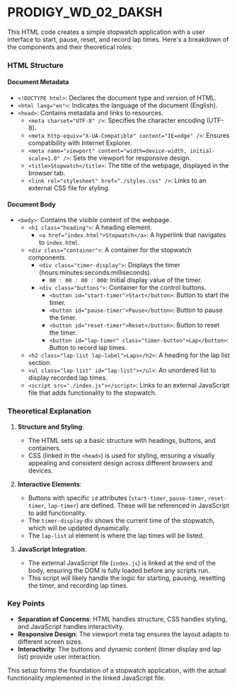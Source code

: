 # PRODIGY_WD_02_DAKSH
This HTML code creates a simple stopwatch application with a user interface to start, pause, reset, and record lap times. Here's a breakdown of the components and their theoretical roles:

### HTML Structure

#### Document Metadata
- `<!DOCTYPE html>`: Declares the document type and version of HTML.
- `<html lang="en">`: Indicates the language of the document (English).
- `<head>`: Contains metadata and links to resources.
  - `<meta charset="UTF-8" />`: Specifies the character encoding (UTF-8).
  - `<meta http-equiv="X-UA-Compatible" content="IE=edge" />`: Ensures compatibility with Internet Explorer.
  - `<meta name="viewport" content="width=device-width, initial-scale=1.0" />`: Sets the viewport for responsive design.
  - `<title>Stopwatch</title>`: The title of the webpage, displayed in the browser tab.
  - `<link rel="stylesheet" href="./styles.css" />`: Links to an external CSS file for styling.

#### Document Body
- `<body>`: Contains the visible content of the webpage.
  - `<h1 class="heading">`: A heading element.
    - `<a href="index.html">Stopwatch</a>`: A hyperlink that navigates to `index.html`.
  - `<div class="container">`: A container for the stopwatch components.
    - `<div class="timer-display">`: Displays the timer (hours:minutes:seconds:milliseconds).
      - `00 : 00 : 00 : 000`: Initial display value of the timer.
    - `<div class="buttons">`: Container for the control buttons.
      - `<button id="start-timer">Start</button>`: Button to start the timer.
      - `<button id="pause-timer">Pause</button>`: Button to pause the timer.
      - `<button id="reset-timer">Reset</button>`: Button to reset the timer.
      - `<button id="lap-timer" class="timer-button">Lap</button>`: Button to record lap times.
  - `<h2 class="lap-list lap-label">Laps</h2>`: A heading for the lap list section.
  - `<ul class="lap-list" id="lap-list"></ul>`: An unordered list to display recorded lap times.
  - `<script src="./index.js"></script>`: Links to an external JavaScript file that adds functionality to the stopwatch.

### Theoretical Explanation

1. **Structure and Styling**: 
   - The HTML sets up a basic structure with headings, buttons, and containers. 
   - CSS (linked in the `<head>`) is used for styling, ensuring a visually appealing and consistent design across different browsers and devices.

2. **Interactive Elements**:
   - Buttons with specific `id` attributes (`start-timer`, `pause-timer`, `reset-timer`, `lap-timer`) are defined. These will be referenced in JavaScript to add functionality.
   - The `timer-display` div shows the current time of the stopwatch, which will be updated dynamically.
   - The `lap-list` ul element is where the lap times will be listed.

3. **JavaScript Integration**:
   - The external JavaScript file (`index.js`) is linked at the end of the body, ensuring the DOM is fully loaded before any scripts run.
   - This script will likely handle the logic for starting, pausing, resetting the timer, and recording lap times.

### Key Points
- **Separation of Concerns**: HTML handles structure, CSS handles styling, and JavaScript handles interactivity.
- **Responsive Design**: The viewport meta tag ensures the layout adapts to different screen sizes.
- **Interactivity**: The buttons and dynamic content (timer display and lap list) provide user interaction.
  
This setup forms the foundation of a stopwatch application, with the actual functionality implemented in the linked JavaScript file.

